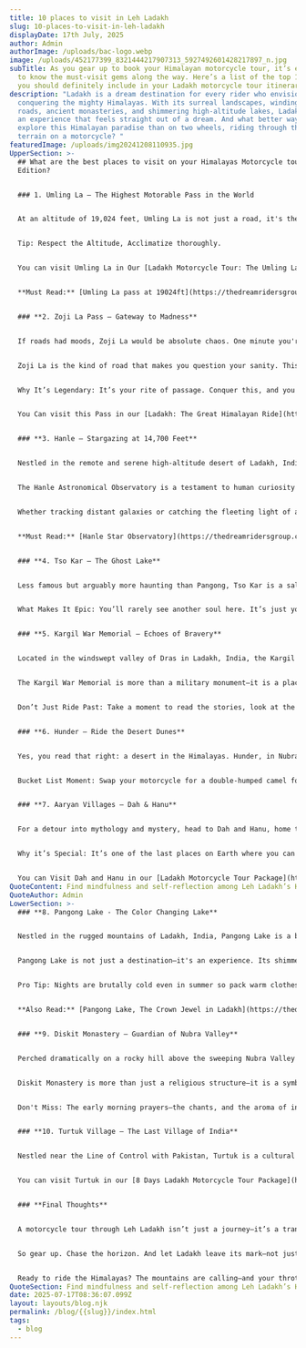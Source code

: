 ```yaml
---
title: 10 places to visit in Leh Ladakh
slug: 10-places-to-visit-in-leh-ladakh
displayDate: 17th July, 2025
author: Admin
authorImage: /uploads/bac-logo.webp
image: /uploads/452177399_8321444217907313_5927492601428217897_n.jpg
subTitle: As you gear up to book your Himalayan motorcycle tour, it’s essential
  to know the must-visit gems along the way. Here’s a list of the top 10 places
  you should definitely include in your Ladakh motorcycle tour itinerary.
description: "Ladakh is a dream destination for every rider who envisions
  conquering the mighty Himalayas. With its surreal landscapes, winding mountain
  roads, ancient monasteries, and shimmering high-altitude lakes, Ladakh offers
  an experience that feels straight out of a dream. And what better way to
  explore this Himalayan paradise than on two wheels, riding through the rugged
  terrain on a motorcycle? "
featuredImage: /uploads/img20241208110935.jpg
UpperSection: >-
  ## What are the best places to visit on your Himalayas Motorcycle tour: Ladakh
  Edition?


  ### 1. Umling La – The Highest Motorable Pass in the World


  At an altitude of 19,024 feet, Umling La is not just a road, it's the roof of the world. Just reaching it is a badge of honor. Oxygen levels are 50% of what you're used to. Your Motorcycle will gasp for air and your lungs will work overtime. Your machine will grunt. Your resolve will be tested. But the moment you throttle into the sky and reach that summit? It’s transcendent. You don’t just *ride* to Umling La—you become part of the Himalayas.


  Tip: Respect the Altitude, Acclimatize thoroughly.


  You can visit Umling La in Our [Ladakh Motorcycle Tour: The Umling La Journey](https://thedreamridersgroup.com/Premium_Ladakh_Tour_10Days_Srinagar_Leh.php)


  **Must Read:** [Umling La pass at 19024ft](https://thedreamridersgroup.com/blogs/umling-la-pass-at-19300-ft-why-when-how)


  ### **2. Zoji La Pass – Gateway to Madness**


  If roads had moods, Zoji La would be absolute chaos. One minute you're hugging cliffs, the next you're dodging landslides, loose gravel, and slush-laced hairpins. Sitting at 11,649 ft, this treacherous gateway from Kashmir into Ladakh is not for the faint-hearted.


  Zoji La is the kind of road that makes you question your sanity. This narrow, serpentine pass connects Ladakh with Kashmir and is as treacherous as it is scenic. Landslides, slushy curves, and sheer drops keep your adrenaline maxed out.


  Why It’s Legendary: It’s your rite of passage. Conquer this, and you earn your Himalayan Badge.


  You Can visit this Pass in our [Ladakh: The Great Himalayan Ride](https://thedreamridersgroup.com/manaliToSrinagar.php)


  ### **3. Hanle – Stargazing at 14,700 Feet**


  Nestled in the remote and serene high-altitude desert of Ladakh, India, the Hanle Astronomical Observatory stands as a vital gateway to the cosmos. Officially known as the Indian Astronomical Observatory (IAO), it is one of the highest astronomical observatories in the world, located at an altitude of approximately 4,500 meters (14,764 feet) above sea level in the village of Hanle, near the Indo-China border.


  The Hanle Astronomical Observatory is a testament to human curiosity and perseverance. In the thin air of the Himalayas, far from urban lights and distractions, scientists peer into the vastness of space, seeking answers to some of the most profound questions about our universe.


  Whether tracking distant galaxies or catching the fleeting light of a supernova, Hanle is not just a telescope on a mountaintop—it’s a bridge between Earth and the stars.


  **Must Read:** [Hanle Star Observatory](https://thedreamridersgroup.com/blogs/hanle-observatory:-a-must-visit-place-in-ladakh)


  ### **4. Tso Kar – The Ghost Lake**


  Less famous but arguably more haunting than Pangong, Tso Kar is a salt lake surrounded by stark plains and snow-dusted peaks. It’s remote, rugged, and hauntingly quiet. Flocks of migratory birds cut across the sky as you ride through landscapes that seem pulled from a Martian dream.


  What Makes It Epic: You’ll rarely see another soul here. It’s just you, your bike, and the wind.


  ### **5. Kargil War Memorial – Echoes of Bravery**


  Located in the windswept valley of Dras in Ladakh, India, the Kargil War Memorial stands as a solemn tribute to the valor and sacrifice of the Indian soldiers who laid down their lives during the Kargil War of 1999. Built by the Indian Army, this memorial is a symbol of national pride, courage, and remembrance.


  The Kargil War Memorial is more than a military monument—it is a place of pilgrimage for Indians. Every year, on 26th July, Kargil Vijay Diwas is observed at the memorial to commemorate India's victory and pay homage to its heroes. The event is attended by military officials, war veterans, families of martyrs, and civilians from across the country.


  Don’t Just Ride Past: Take a moment to read the stories, look at the faces on the Wall of Heroes, and feel the pulse of patriotism.


  ### **6. Hunder – Ride the Desert Dunes**


  Yes, you read that right: a desert in the Himalayas. Hunder, in Nubra Valley, is a high-altitude cold desert with sand dunes and Bactrian camels. It’s surreal, wild, and a perfect spot to test your off-roading chops.


  Bucket List Moment: Swap your motorcycle for a double-humped camel for a short ride—it’s unforgettable.


  ### **7. Aaryan Villages – Dah & Hanu**


  For a detour into mythology and mystery, head to Dah and Hanu, home to the Brokpa or “Aaryan” tribe—said to be descendants of Alexander the Great’s army. These villages feel like hidden alcoves where the old ways of life still flourish. The ride is equally magical—terraced fields, cascading streams, and narrow mountain paths.


  Why it’s Special: It’s one of the last places on Earth where you can see and experience a pure lineage of Indo-European culture, language, and customs.


  You can Visit Dah and Hanu in our [Ladakh Motorcycle Tour Package](https://thedreamridersgroup.com/srinagarToManali.php)
QuoteContent: Find mindfulness and self-reflection among Leh Ladakh’s Himalayan peaks.
QuoteAuthor: Admin
LowerSection: >-
  ### **8. Pangong Lake - The Color Changing Lake**


  Nestled in the rugged mountains of Ladakh, India, Pangong Lake is a breathtaking high-altitude lake that captures the imagination of travelers and nature lovers alike. Known for its surreal beauty and crystal-clear waters that change color with the sunlight, Pangong Lake is one of the most iconic destinations in the Indian Himalayas.Situated at 13,800 ft, the lake changes colors—turquoise, navy, silver—depending on the time of day. 


  Pangong Lake is not just a destination—it's an experience. Its shimmering waters, dramatic backdrop, and silence broken only by the wind make it a place of peace, reflection, and awe. For those who venture into the heights of Ladakh, Pangong Lake offers a glimpse into nature’s untouched grandeur—an unforgettable memory etched against the canvas of the Himalayas.


  Pro Tip: Nights are brutally cold even in summer so pack warm clothes.


  **Also Read:** [Pangong Lake, The Crown Jewel in Ladakh](https://thedreamridersgroup.com/blogs/pangong-lake,-the-crown-jewel-of-ladakh)


  ### **9. Diskit Monastery – Guardian of Nubra Valley**


  Perched dramatically on a rocky hill above the sweeping Nubra Valley in Ladakh, India, Diskit Monastery is the oldest and largest Buddhist monastery in the region. With its serene setting, spiritual ambiance, and commanding views of the Shyok River and surrounding mountains, Diskit Monastery is not just a religious site—it’s a living symbol of Ladakh’s rich cultural and spiritual heritage.


  Diskit Monastery is more than just a religious structure—it is a symbol of faith, peace, and resilience in the stark beauty of Ladakh’s landscape. Whether you come to meditate in silence, witness the sacred rituals, or simply admire its breathtaking views, Diskit welcomes all with the timeless grace of Buddhist wisdom and Himalayan grandeur.


  Don't Miss: The early morning prayers—the chants, and the aroma of incense make for a soul-stirring experience amid your wild ride.


  ### **10. Turtuk Village – The Last Village of India**


  Nestled near the Line of Control with Pakistan, Turtuk is a cultural treasure that few dare to venture to. Once part of Baltistan, this village offers a unique mix of Central Asian culture and Ladakhi warmth. Ride through winding roads that skirt canyons and wild rivers to reach this outpost. The apricot orchards, stone houses, and smiling locals make it feel like you've rolled into another century.


  You can visit Turtuk in our [8 Days Ladakh Motorcycle Tour Package](https://thedreamridersgroup.com/leh-premium-tour-8-days.php)


  ### **Final Thoughts**


  A motorcycle tour through Leh Ladakh isn’t just a journey—it’s a transformation. It strips you down to the essentials and rebuilds you with every mile. Whether it’s the razor-thin air of Umling La or the reflective stillness of Tso Kar, Ladakh demands your attention, your endurance, and your respect.


  So gear up. Chase the horizon. And let Ladakh leave its mark—not just on your motorcycle tires, but on your soul.


  Ready to ride the Himalayas? The mountains are calling—and your throttle is the only answer they need.
QuoteSection: Find mindfulness and self-reflection among Leh Ladakh’s Himalayan peaks.
date: 2025-07-17T08:36:07.099Z
layout: layouts/blog.njk
permalink: /blog/{{slug}}/index.html
tags:
  - blog
---
```

